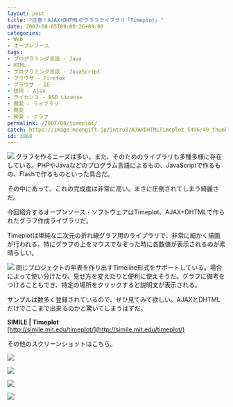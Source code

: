 ```yaml
---
layout: post
title: "圧巻！AJAX+DHTMLのグラフライブラリ「Timeplot」"
date: 2007-08-05T09:00:26+09:00
categories:
- Web
- オープンソース
tags: 
- プログラミング言語 - Java
- HTML
- プログラミング言語 - JavaScript
- ブラウザ - Firefox
- ブラウザ - IE
- 技術 - Ajax
- ライセンス - BSD License
- 開発 - ライブラリ
- 開発
- 開発 - グラフ
permalink: /2007/08/timeplot/
catch: https://image.moongift.jp/intro3/AJAXDHTMLTimeplot_5496/40_thumb.png
id: 3868
---
```

[![](https://image.moongift.jp/intro3/AJAXDHTMLTimeplot_5496/43_thumb1.png)](https://image.moongift.jp/intro3/AJAXDHTMLTimeplot_5496/433.png) グラフを作るニーズは多い。また、そのためのライブラリも多種多様に存在している。PHPやJavaなどのプログラム言語によるもの、JavaScriptで作るもの、Flashで作るものといった具合だ。   
  
その中にあって、これの完成度は非常に高い。まさに圧倒されてしまう綺麗さだ。   
  
今回紹介するオープンソース・ソフトウェアはTimeplot、AJAX+DHTMLで作られたグラフ作成ライブラリだ。   
  
<!--more-->  
  
Timeplotは単純な二次元の折れ線グラフ用のライブラリで、非常に細かく描画が行われる。特にグラフの上をマウスでなぞった時に各数値が表示されるのが素晴らしい。   
  
[![](https://image.moongift.jp/intro3/AJAXDHTMLTimeplot_5496/42_thumb1.png)](https://image.moongift.jp/intro3/AJAXDHTMLTimeplot_5496/423.png) 同じプロジェクトの年表を作り出すTimeline形式をサポートしている。場合によって使い分けたり、見せ方を変えたりと便利に使えそうだ。グラフに備考をつけることもでき、特定の場所をクリックすると説明文が表示される。   
  
サンプルは数多く登録されているので、ぜひ見てみて欲しい。AJAXとDHTMLだけでここまで出来るのかと驚いてしまうはずだ。   
  
**SIMILE | Timeplot**  
[http://simile.mit.edu/timeplot/](http://simile.mit.edu/timeplot/)  
  
その他のスクリーンショットはこちら。   
  
[![](https://image.moongift.jp/intro3/AJAXDHTMLTimeplot_5496/41_thumb.png)](https://image.moongift.jp/intro3/AJAXDHTMLTimeplot_5496/412.png)  
  
[![](https://image.moongift.jp/intro3/AJAXDHTMLTimeplot_5496/40_thumb.png)](https://image.moongift.jp/intro3/AJAXDHTMLTimeplot_5496/402.png)  
  
[![](https://image.moongift.jp/intro3/AJAXDHTMLTimeplot_5496/39_thumb.png)](https://image.moongift.jp/intro3/AJAXDHTMLTimeplot_5496/392.png)  
  
[![](https://image.moongift.jp/intro3/AJAXDHTMLTimeplot_5496/38_thumb.png)](https://image.moongift.jp/intro3/AJAXDHTMLTimeplot_5496/382.png)